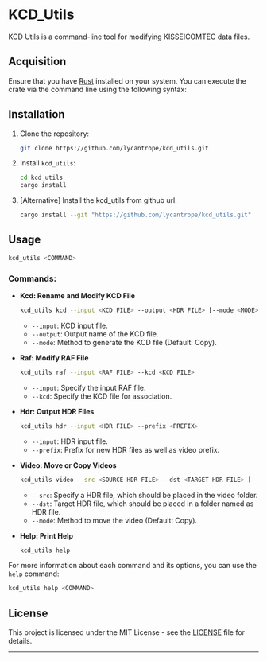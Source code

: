 # KCD_Utils

KCD Utils is a command-line tool for modifying KISSEICOMTEC data files.

## Acquisition

Ensure that you have [Rust](https://www.rust-lang.org/tools/install) installed on your system. You can execute the crate via the command line using the following syntax:

## Installation

1. Clone the repository:

    ```bash
    git clone https://github.com/lycantrope/kcd_utils.git
    ```

2. Install `kcd_utils`:

    ```bash
    cd kcd_utils
    cargo install
    ```
3. [Alternative] Install the kcd_utils from github url.
    ```bash
    cargo install --git "https://github.com/lycantrope/kcd_utils.git"
    ```
    

## Usage

```bash
kcd_utils <COMMAND>
```

### Commands:

- **Kcd: Rename and Modify KCD File**
  ```bash
  kcd_utils kcd --input <KCD FILE> --output <HDR FILE> [--mode <MODE>]
  ```

  - `--input`: KCD input file.
  - `--output`: Output name of the KCD file.
  - `--mode`: Method to generate the KCD file (Default: Copy).

- **Raf: Modify RAF File**
  ```bash
  kcd_utils raf --input <RAF FILE> --kcd <KCD FILE>
  ```

  - `--input`: Specify the input RAF file.
  - `--kcd`: Specify the KCD file for association.

- **Hdr: Output HDR Files**
  ```bash
  kcd_utils hdr --input <HDR FILE> --prefix <PREFIX>
  ```

  - `--input`: HDR input file.
  - `--prefix`: Prefix for new HDR files as well as video prefix.

- **Video: Move or Copy Videos**
  ```bash
  kcd_utils video --src <SOURCE HDR FILE> --dst <TARGET HDR FILE> [--mode <MODE>]
  ```

  - `--src`: Specify a HDR file, which should be placed in the video folder.
  - `--dst`: Target HDR file, which should be placed in a folder named as HDR file.
  - `--mode`: Method to move the video (Default: Copy).

- **Help: Print Help**
  ```bash
  kcd_utils help
  ```

For more information about each command and its options, you can use the `help` command:

```bash
kcd_utils help <COMMAND>
```

## License

This project is licensed under the MIT License - see the [LICENSE](./LICENSE) file for details.

---